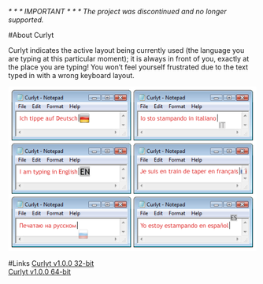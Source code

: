 ﻿<em>_\* \* \* IMPORTANT \* \* \* The project was discontinued and no longer supported._</em>

#About Curlyt

Curlyt indicates the active layout being currently used (the language you are typing at this particular moment); it is always in front of you, exactly at the place you are typing! You won’t feel yourself frustrated due to the text typed in with a wrong keyboard layout.  

![screenshot](https://raw.githubusercontent.com/wholegroup/Curlyt/master/Info/sc01.png)  

#Links
[Curlyt v1.0.0 32-bit](https://raw.githubusercontent.com/wholegroup/Curlyt/master/Info/curlyt.msi)  
[Curlyt v1.0.0 64-bit](https://raw.githubusercontent.com/wholegroup/Curlyt/master/Info/curlyt64.msi)   
